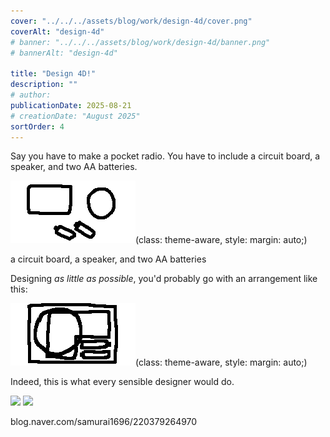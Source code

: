 ```yaml
---
cover: "../../../assets/blog/work/design-4d/cover.png"
coverAlt: "design-4d"
# banner: "../../../assets/blog/work/design-4d/banner.png"
# bannerAlt: "design-4d"

title: "Design 4D!"
description: ""
# author:
publicationDate: 2025-08-21
# creationDate: "August 2025"
sortOrder: 4
---
```


Say you have to make a pocket radio. You have to include a circuit board, a speaker, and two AA batteries.

![](../../../assets/blog/work/design-4d/parts.png)(class: theme-aware, style: margin: auto;)

<p class="small muted c">a circuit board, a speaker, and two AA batteries</p>

Designing *as little as possible*, you'd probably go with an arrangement like this:

![](../../../assets/blog/work/design-4d/arrange.png)(class: theme-aware, style: margin: auto;)

Indeed, this is what every sensible designer would do.

![](../../../assets/blog/work/design-4d/atom)
![](../../../assets/blog/work/design-4d/atom2)

<p class="small muted c">blog.naver.com/samurai1696/220379264970</p>